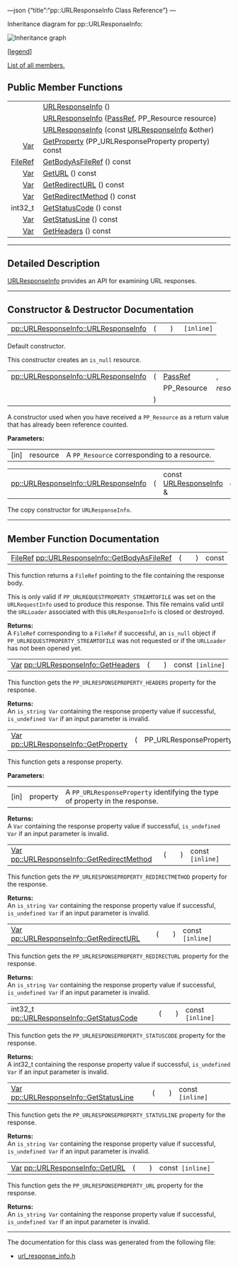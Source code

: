 —json {“title”:“pp::URLResponseInfo Class Reference”} —

Inheritance diagram for pp::URLResponseInfo:

![Inheritance graph](/docs/native-client/pepper_beta/cpp/classpp_1_1_u_r_l_response_info__inherit__graph.png)

<span class="legend">\[[legend](/docs/native-client/pepper_beta/cpp/graph_legend/)\]</span>

[List of all members.](/docs/native-client/pepper_beta/cpp/classpp_1_1_u_r_l_response_info-members/)

Public Member Functions
-----------------------

<table><tbody><tr class="odd"><td style="text-align: right;"> </td><td><a href="/docs/native-client/pepper_beta/cpp/classpp_1_1_u_r_l_response_info#a239b1eb1076f2da6c75af416c8f02e6b" class="el">URLResponseInfo</a> ()</td></tr><tr class="even"><td style="text-align: right;"> </td><td><a href="/docs/native-client/pepper_beta/cpp/classpp_1_1_u_r_l_response_info#a157bf323368bc4b7e63ce604ecc272c1" class="el">URLResponseInfo</a> (<a href="/docs/native-client/pepper_beta/cpp/namespacepp#a339083c1beec620267bf8b3c55decaa5" class="el">PassRef</a>, PP_Resource resource)</td></tr><tr class="odd"><td style="text-align: right;"> </td><td><a href="/docs/native-client/pepper_beta/cpp/classpp_1_1_u_r_l_response_info#aa2fb382084c248e56dffb09e1191a6f1" class="el">URLResponseInfo</a> (const <a href="/docs/native-client/pepper_beta/cpp/classpp_1_1_u_r_l_response_info/" class="el">URLResponseInfo</a> &amp;other)</td></tr><tr class="even"><td style="text-align: right;"><a href="/docs/native-client/pepper_beta/cpp/classpp_1_1_var/" class="el">Var</a> </td><td><a href="/docs/native-client/pepper_beta/cpp/classpp_1_1_u_r_l_response_info#ac30d83aa38148e6d90f3c22ab01b10dc" class="el">GetProperty</a> (PP_URLResponseProperty property) const</td></tr><tr class="odd"><td style="text-align: right;"><a href="/docs/native-client/pepper_beta/cpp/classpp_1_1_file_ref/" class="el">FileRef</a> </td><td><a href="/docs/native-client/pepper_beta/cpp/classpp_1_1_u_r_l_response_info#a77debd316d7b575b6cae43cb1bb14cbc" class="el">GetBodyAsFileRef</a> () const</td></tr><tr class="even"><td style="text-align: right;"><a href="/docs/native-client/pepper_beta/cpp/classpp_1_1_var/" class="el">Var</a> </td><td><a href="/docs/native-client/pepper_beta/cpp/classpp_1_1_u_r_l_response_info#ad53acecc41062e0b60167b78c268a0bb" class="el">GetURL</a> () const</td></tr><tr class="odd"><td style="text-align: right;"><a href="/docs/native-client/pepper_beta/cpp/classpp_1_1_var/" class="el">Var</a> </td><td><a href="/docs/native-client/pepper_beta/cpp/classpp_1_1_u_r_l_response_info#a6c25ffe56f7d9da0817fd84346bbaf10" class="el">GetRedirectURL</a> () const</td></tr><tr class="even"><td style="text-align: right;"><a href="/docs/native-client/pepper_beta/cpp/classpp_1_1_var/" class="el">Var</a> </td><td><a href="/docs/native-client/pepper_beta/cpp/classpp_1_1_u_r_l_response_info#a3ae355f52b46a6d2e65fed19bfcec323" class="el">GetRedirectMethod</a> () const</td></tr><tr class="odd"><td style="text-align: right;">int32_t </td><td><a href="/docs/native-client/pepper_beta/cpp/classpp_1_1_u_r_l_response_info#aa7d27c0d6af582dc374461c8d0f868b3" class="el">GetStatusCode</a> () const</td></tr><tr class="even"><td style="text-align: right;"><a href="/docs/native-client/pepper_beta/cpp/classpp_1_1_var/" class="el">Var</a> </td><td><a href="/docs/native-client/pepper_beta/cpp/classpp_1_1_u_r_l_response_info#aa6b506dff751344d0b85f596ab1a41a8" class="el">GetStatusLine</a> () const</td></tr><tr class="odd"><td style="text-align: right;"><a href="/docs/native-client/pepper_beta/cpp/classpp_1_1_var/" class="el">Var</a> </td><td><a href="/docs/native-client/pepper_beta/cpp/classpp_1_1_u_r_l_response_info#ae1fbc3ec4025534fbbf7e152af8308c7" class="el">GetHeaders</a> () const</td></tr></tbody></table>

------------------------------------------------------------------------

<span id="details" class="anchor" style="margin: 0;"></span>

Detailed Description
--------------------

<a href="/docs/native-client/pepper_beta/cpp/classpp_1_1_u_r_l_response_info/" class="el" title="URLResponseInfo provides an API for examining URL responses.">URLResponseInfo</a> provides an API for examining URL responses.

------------------------------------------------------------------------

Constructor & Destructor Documentation
--------------------------------------

<span id="a239b1eb1076f2da6c75af416c8f02e6b" class="anchor" style="margin: 0;"></span>

<table><tbody><tr class="odd"><td><a href="/docs/native-client/pepper_beta/cpp/classpp_1_1_u_r_l_response_info#a239b1eb1076f2da6c75af416c8f02e6b" class="el">pp::URLResponseInfo::URLResponseInfo</a></td><td>(</td><td></td><td>)</td><td><code> [inline]</code></td></tr></tbody></table>

Default constructor.

This constructor creates an `is_null` resource.

<span id="a157bf323368bc4b7e63ce604ecc272c1" class="anchor" style="margin: 0;"></span>

<table><tbody><tr class="odd"><td><a href="/docs/native-client/pepper_beta/cpp/classpp_1_1_u_r_l_response_info#a239b1eb1076f2da6c75af416c8f02e6b" class="el">pp::URLResponseInfo::URLResponseInfo</a></td><td>(</td><td><a href="/docs/native-client/pepper_beta/cpp/namespacepp#a339083c1beec620267bf8b3c55decaa5" class="el">PassRef</a> </td><td>,</td></tr><tr class="even"><td></td><td></td><td>PP_Resource </td><td><em>resource</em> </td></tr><tr class="odd"><td></td><td>)</td><td></td><td></td></tr></tbody></table>

A constructor used when you have received a `PP_Resource` as a return value that has already been reference counted.

**Parameters:**  

<table><tbody><tr class="odd"><td>[in]</td><td>resource</td><td>A <code>PP_Resource</code> corresponding to a resource.</td></tr></tbody></table>

<span id="aa2fb382084c248e56dffb09e1191a6f1" class="anchor" style="margin: 0;"></span>

<table><tbody><tr class="odd"><td><a href="/docs/native-client/pepper_beta/cpp/classpp_1_1_u_r_l_response_info#a239b1eb1076f2da6c75af416c8f02e6b" class="el">pp::URLResponseInfo::URLResponseInfo</a></td><td>(</td><td>const <a href="/docs/native-client/pepper_beta/cpp/classpp_1_1_u_r_l_response_info/" class="el">URLResponseInfo</a> &amp; </td><td><em>other</em></td><td>)</td><td></td></tr></tbody></table>

The copy constructor for `URLResponseInfo`.

------------------------------------------------------------------------

Member Function Documentation
-----------------------------

<span id="a77debd316d7b575b6cae43cb1bb14cbc" class="anchor" style="margin: 0;"></span>

<table><tbody><tr class="odd"><td><a href="/docs/native-client/pepper_beta/cpp/classpp_1_1_file_ref/" class="el">FileRef</a> <a href="/docs/native-client/pepper_beta/cpp/classpp_1_1_u_r_l_response_info#a77debd316d7b575b6cae43cb1bb14cbc" class="el">pp::URLResponseInfo::GetBodyAsFileRef</a></td><td>(</td><td></td><td>)</td><td>const</td></tr></tbody></table>

This function returns a `FileRef` pointing to the file containing the response body.

This is only valid if `PP_URLREQUESTPROPERTY_STREAMTOFILE` was set on the `URLRequestInfo` used to produce this response. This file remains valid until the `URLLoader` associated with this `URLResponseInfo` is closed or destroyed.

**Returns:**  
A `FileRef` corresponding to a `FileRef` if successful, an `is_null` object if `PP_URLREQUESTPROPERTY_STREAMTOFILE` was not requested or if the `URLLoader` has not been opened yet.

<span id="ae1fbc3ec4025534fbbf7e152af8308c7" class="anchor" style="margin: 0;"></span>

<table><tbody><tr class="odd"><td><a href="/docs/native-client/pepper_beta/cpp/classpp_1_1_var/" class="el">Var</a> <a href="/docs/native-client/pepper_beta/cpp/classpp_1_1_u_r_l_response_info#ae1fbc3ec4025534fbbf7e152af8308c7" class="el">pp::URLResponseInfo::GetHeaders</a></td><td>(</td><td></td><td>)</td><td>const<code> [inline]</code></td></tr></tbody></table>

This function gets the `PP_URLRESPONSEPROPERTY_HEADERS` property for the response.

**Returns:**  
An `is_string Var` containing the response property value if successful, `is_undefined Var` if an input parameter is invalid.

<span id="ac30d83aa38148e6d90f3c22ab01b10dc" class="anchor" style="margin: 0;"></span>

<table><tbody><tr class="odd"><td><a href="/docs/native-client/pepper_beta/cpp/classpp_1_1_var/" class="el">Var</a> <a href="/docs/native-client/pepper_beta/cpp/classpp_1_1_u_r_l_response_info#ac30d83aa38148e6d90f3c22ab01b10dc" class="el">pp::URLResponseInfo::GetProperty</a></td><td>(</td><td>PP_URLResponseProperty </td><td><em>property</em></td><td>)</td><td>const</td></tr></tbody></table>

This function gets a response property.

**Parameters:**  

<table><tbody><tr class="odd"><td>[in]</td><td>property</td><td>A <code>PP_URLResponseProperty</code> identifying the type of property in the response.</td></tr></tbody></table>

**Returns:**  
A `Var` containing the response property value if successful, `is_undefined Var` if an input parameter is invalid.

<span id="a3ae355f52b46a6d2e65fed19bfcec323" class="anchor" style="margin: 0;"></span>

<table><tbody><tr class="odd"><td><a href="/docs/native-client/pepper_beta/cpp/classpp_1_1_var/" class="el">Var</a> <a href="/docs/native-client/pepper_beta/cpp/classpp_1_1_u_r_l_response_info#a3ae355f52b46a6d2e65fed19bfcec323" class="el">pp::URLResponseInfo::GetRedirectMethod</a></td><td>(</td><td></td><td>)</td><td>const<code> [inline]</code></td></tr></tbody></table>

This function gets the `PP_URLRESPONSEPROPERTY_REDIRECTMETHOD` property for the response.

**Returns:**  
An `is_string Var` containing the response property value if successful, `is_undefined Var` if an input parameter is invalid.

<span id="a6c25ffe56f7d9da0817fd84346bbaf10" class="anchor" style="margin: 0;"></span>

<table><tbody><tr class="odd"><td><a href="/docs/native-client/pepper_beta/cpp/classpp_1_1_var/" class="el">Var</a> <a href="/docs/native-client/pepper_beta/cpp/classpp_1_1_u_r_l_response_info#a6c25ffe56f7d9da0817fd84346bbaf10" class="el">pp::URLResponseInfo::GetRedirectURL</a></td><td>(</td><td></td><td>)</td><td>const<code> [inline]</code></td></tr></tbody></table>

This function gets the `PP_URLRESPONSEPROPERTY_REDIRECTURL` property for the response.

**Returns:**  
An `is_string Var` containing the response property value if successful, `is_undefined Var` if an input parameter is invalid.

<span id="aa7d27c0d6af582dc374461c8d0f868b3" class="anchor" style="margin: 0;"></span>

<table><tbody><tr class="odd"><td>int32_t <a href="/docs/native-client/pepper_beta/cpp/classpp_1_1_u_r_l_response_info#aa7d27c0d6af582dc374461c8d0f868b3" class="el">pp::URLResponseInfo::GetStatusCode</a></td><td>(</td><td></td><td>)</td><td>const<code> [inline]</code></td></tr></tbody></table>

This function gets the `PP_URLRESPONSEPROPERTY_STATUSCODE` property for the response.

**Returns:**  
A int32\_t containing the response property value if successful, `is_undefined Var` if an input parameter is invalid.

<span id="aa6b506dff751344d0b85f596ab1a41a8" class="anchor" style="margin: 0;"></span>

<table><tbody><tr class="odd"><td><a href="/docs/native-client/pepper_beta/cpp/classpp_1_1_var/" class="el">Var</a> <a href="/docs/native-client/pepper_beta/cpp/classpp_1_1_u_r_l_response_info#aa6b506dff751344d0b85f596ab1a41a8" class="el">pp::URLResponseInfo::GetStatusLine</a></td><td>(</td><td></td><td>)</td><td>const<code> [inline]</code></td></tr></tbody></table>

This function gets the `PP_URLRESPONSEPROPERTY_STATUSLINE` property for the response.

**Returns:**  
An `is_string Var` containing the response property value if successful, `is_undefined Var` if an input parameter is invalid.

<span id="ad53acecc41062e0b60167b78c268a0bb" class="anchor" style="margin: 0;"></span>

<table><tbody><tr class="odd"><td><a href="/docs/native-client/pepper_beta/cpp/classpp_1_1_var/" class="el">Var</a> <a href="/docs/native-client/pepper_beta/cpp/classpp_1_1_u_r_l_response_info#ad53acecc41062e0b60167b78c268a0bb" class="el">pp::URLResponseInfo::GetURL</a></td><td>(</td><td></td><td>)</td><td>const<code> [inline]</code></td></tr></tbody></table>

This function gets the `PP_URLRESPONSEPROPERTY_URL` property for the response.

**Returns:**  
An `is_string Var` containing the response property value if successful, `is_undefined Var` if an input parameter is invalid.

------------------------------------------------------------------------

The documentation for this class was generated from the following file:

-   <a href="/docs/native-client/pepper_beta/cpp/url__response__info_8h/" class="el">url_response_info.h</a>
